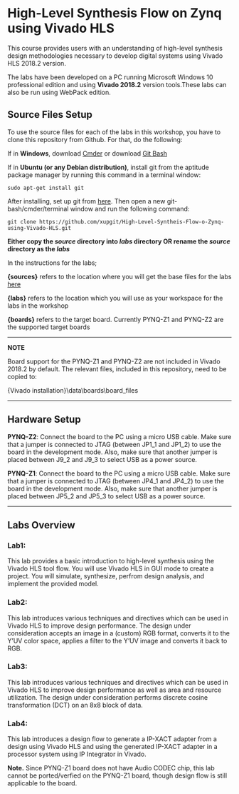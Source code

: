 # High-Level Synthesis Flow on Zynq using Vivado HLS

This course provides users with an understanding of high-level synthesis design methodologies necessary to develop digital systems using Vivado HLS 2018.2 version.

The labs have been developed on a PC running Microsoft Windows 10 professional edition and using **Vivado 2018.2** version tools.These labs can also be run using WebPack edition.

## Source Files Setup

To use the source files for each of the labs in this workshop, you have to clone this repository from Github. For that, do the following:

  If in **Windows**, download [Cmder](http://cmder.net/) or download [Git Bash](https://git-scm.com/download/win)

  If in **Ubuntu (or any Debian distribution)**, install git from the aptitude package manager by running this command in a terminal window:
  ```
  sudo apt-get install git
  ```

  After installing, set up git from [here](https://help.github.com/articles/set-up-git/).  Then open a new git-bash/cmder/terminal window and run the following command:
  ```
  git clone https://github.com/xupgit/High-Level-Syntheis-Flow-o-Zynq-using-Vivado-HLS.git
  ```

**Either copy the _source_ directory into _labs_ directory OR rename the _source_ directory as the _labs_**

In the instructions for the labs;

**{sources}** refers to the location where you will get the base files for the labs [here](https://github.com/xupgit/High-Level-Syntheis-Flow-on-Zynq-using-Vivado-HLS/tree/master/source)

**{labs}** refers to the location which you will use as your workspace for the labs in the workshop

**{boards}** refers to the target board. Currently PYNQ-Z1 and PYNQ-Z2 are the supported target boards

---
**NOTE**

Board support for the PYNQ-Z1 and PYNQ-Z2 are not included in Vivado 2018.2 by default. The relevant files, included in this repository, need to be copied to:

 {Vivado installation}\data\boards\board_files

---

## Hardware Setup

**PYNQ-Z2**:  Connect the board to the PC using a micro USB cable. Make sure that a jumper is connected to JTAG (between JP1\_1 and JP1\_2) to use the board in the development mode.  Also, make sure that another jumper is placed between J9\_2 and J9\_3 to select USB as a power source.


**PYNQ-Z1**:  Connect the board to the PC using a micro USB cable. Make sure that a jumper is connected to JTAG (between JP4\_1 and JP4\_2) to use the board in the development mode.  Also, make sure that another jumper is placed between JP5\_2 and JP5\_3 to select USB as a power source.

---

## Labs Overview

### Lab1:

This lab provides a basic introduction to high-level synthesis using the Vivado HLS tool flow. You will use
Vivado HLS in GUI mode to create a project. You will simulate, synthesize, perfrom design analysis, and implement the provided
model.

### Lab2:

This lab introduces various techniques and directives which can be used in Vivado HLS to improve
design performance. The design under consideration accepts an image in a (custom) RGB format,
converts it to the Y’UV color space, applies a filter to the Y’UV image and converts it back to RGB.

### Lab3:

This lab introduces various techniques and directives which can be used in Vivado HLS to improve
design performance as well as area and resource utilization. The design under consideration performs
discrete cosine transformation (DCT) on an 8x8 block of data.

### Lab4:

This lab introduces a design flow to generate a IP-XACT adapter from a design using Vivado HLS and
using the generated IP-XACT adapter in a processor system using IP Integrator in Vivado.

**Note.** Since PYNQ-Z1 board does not have Audio CODEC chip, this lab cannot be ported/verfied on the PYNQ-Z1 board, though design flow is still applicable to the board.

